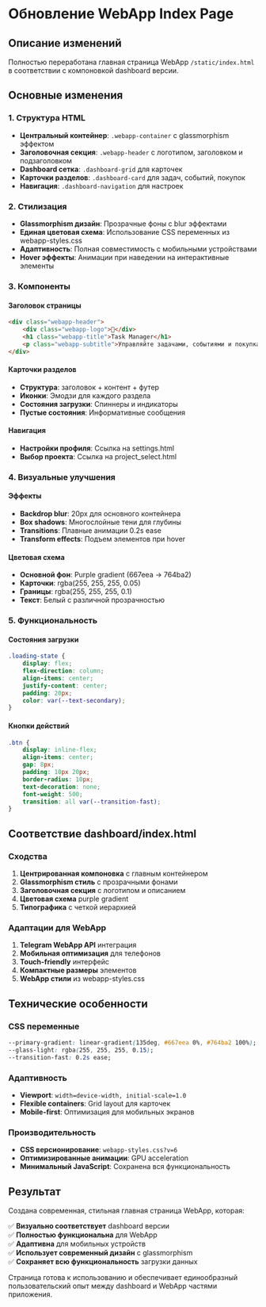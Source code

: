 # Обновление WebApp Index Page

## Описание изменений

Полностью переработана главная страница WebApp `/static/index.html` в соответствии с компоновкой dashboard версии.

## Основные изменения

### 1. Структура HTML
- **Центральный контейнер**: `.webapp-container` с glassmorphism эффектом
- **Заголовочная секция**: `.webapp-header` с логотипом, заголовком и подзаголовком
- **Dashboard сетка**: `.dashboard-grid` для карточек
- **Карточки разделов**: `.dashboard-card` для задач, событий, покупок
- **Навигация**: `.dashboard-navigation` для настроек

### 2. Стилизация
- **Glassmorphism дизайн**: Прозрачные фоны с blur эффектами
- **Единая цветовая схема**: Использование CSS переменных из webapp-styles.css
- **Адаптивность**: Полная совместимость с мобильными устройствами
- **Hover эффекты**: Анимации при наведении на интерактивные элементы

### 3. Компоненты

#### Заголовок страницы
```html
<div class="webapp-header">
    <div class="webapp-logo">🚀</div>
    <h1 class="webapp-title">Task Manager</h1>
    <p class="webapp-subtitle">Управляйте задачами, событиями и покупками</p>
</div>
```

#### Карточки разделов
- **Структура**: заголовок + контент + футер
- **Иконки**: Эмодзи для каждого раздела
- **Состояния загрузки**: Спиннеры и индикаторы
- **Пустые состояния**: Информативные сообщения

#### Навигация
- **Настройки профиля**: Ссылка на settings.html
- **Выбор проекта**: Ссылка на project_select.html

### 4. Визуальные улучшения

#### Эффекты
- **Backdrop blur**: 20px для основного контейнера
- **Box shadows**: Многослойные тени для глубины
- **Transitions**: Плавные анимации 0.2s ease
- **Transform effects**: Подъем элементов при hover

#### Цветовая схема
- **Основной фон**: Purple gradient (667eea → 764ba2)
- **Карточки**: rgba(255, 255, 255, 0.05)
- **Границы**: rgba(255, 255, 255, 0.1)
- **Текст**: Белый с различной прозрачностью

### 5. Функциональность

#### Состояния загрузки
```css
.loading-state {
    display: flex;
    flex-direction: column;
    align-items: center;
    justify-content: center;
    padding: 20px;
    color: var(--text-secondary);
}
```

#### Кнопки действий
```css
.btn {
    display: inline-flex;
    align-items: center;
    gap: 8px;
    padding: 10px 20px;
    border-radius: 10px;
    text-decoration: none;
    font-weight: 500;
    transition: all var(--transition-fast);
}
```

## Соответствие dashboard/index.html

### Сходства
1. **Центрированная компоновка** с главным контейнером
2. **Glassmorphism стиль** с прозрачными фонами
3. **Заголовочная секция** с логотипом и описанием
4. **Цветовая схема** purple gradient
5. **Типографика** с четкой иерархией

### Адаптации для WebApp
1. **Telegram WebApp API** интеграция
2. **Мобильная оптимизация** для телефонов
3. **Touch-friendly** интерфейс
4. **Компактные размеры** элементов
5. **WebApp стили** из webapp-styles.css

## Технические особенности

### CSS переменные
```css
--primary-gradient: linear-gradient(135deg, #667eea 0%, #764ba2 100%);
--glass-light: rgba(255, 255, 255, 0.15);
--transition-fast: 0.2s ease;
```

### Адаптивность
- **Viewport**: `width=device-width, initial-scale=1.0`
- **Flexible containers**: Grid layout для карточек
- **Mobile-first**: Оптимизация для мобильных экранов

### Производительность
- **CSS версионирование**: `webapp-styles.css?v=6`
- **Оптимизированные анимации**: GPU acceleration
- **Минимальный JavaScript**: Сохранена вся функциональность

## Результат

Создана современная, стильная главная страница WebApp, которая:

✅ **Визуально соответствует** dashboard версии  
✅ **Полностью функциональна** для WebApp  
✅ **Адаптивна** для мобильных устройств  
✅ **Использует современный дизайн** с glassmorphism  
✅ **Сохраняет всю функциональность** загрузки данных  

Страница готова к использованию и обеспечивает единообразный пользовательский опыт между dashboard и WebApp частями приложения.